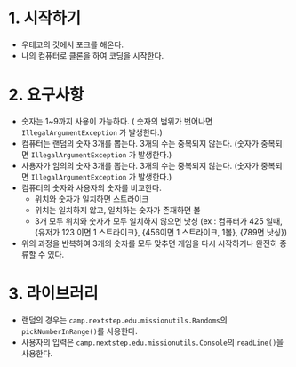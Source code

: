 # 1. 시작하기
- 우테코의 깃에서 포크를 해온다.
- 나의 컴퓨터로 클론을 하여 코딩을 시작한다.

# 2. 요구사항
- 숫자는 1~9까지 사용이 가능하다.
  ( 숫자의 범위가 벗어나면 `IllegalArgumentException` 가 발생한다.)
- 컴퓨터는 랜덤의 숫자 3개를 뽑는다. 3개의 수는 중복되지 않는다.
  (숫자가 중복되면 `IllegalArgumentException` 가 발생한다.)
- 사용자가 임의의 숫자 3개를 뽑는다. 3개의 수는 중복되지 않는다.
    (숫자가 중복되면 `IllegalArgumentException` 가 발생한다.)
- 컴퓨터의 숫자와 사용자의 숫자를 비교한다.
  - 위치와 숫자가 일치하면 스트라이크
  - 위치는 일치하지 않고, 일치하는 숫자가 존재하면 볼
  - 3개 모두 위치와 숫자가 모두 일치하지 않으면 낫싱
    (ex : 컴퓨터가 425 일때, {유저가 123 이면 1 스트라이크}, {456이면 1 스트라이크, 1볼}, {789면 낫싱})
- 위의 과정을 반복하여 3개의 숫자를 모두 맞추면 게임을 다시 시작하거나 완전히 종류할 수 있다.

# 3. 라이브러리
- 랜덤의 경우는 `camp.nextstep.edu.missionutils.Randoms`의 `pickNumberInRange()`를 사용한다.
- 사용자의 입력은 `camp.nextstep.edu.missionutils.Console`의 `readLine()`을 사용한다.